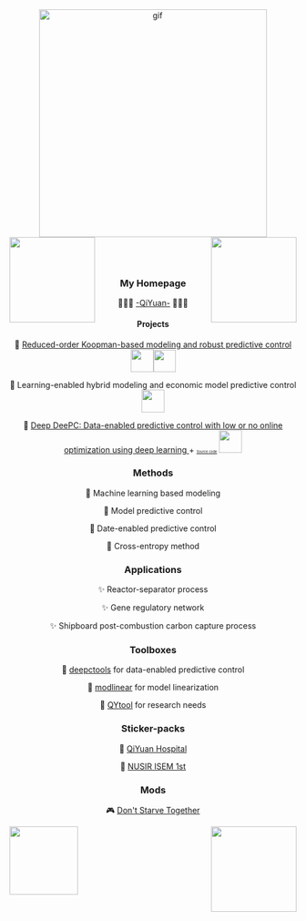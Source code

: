 <div align="center">

<img align='center' src='https://github.com/QiYuan-Zhang/QiYuan-Zhang/assets/53491122/5f581d3f-4533-4ab7-9885-6f78b7082a97' alt="gif" width="400" >

<img align='left' src='IMG_5778.PNG' width='150'>

<img align='right' src='IMG_5777.PNG' width='150'>

<br/><br/>
<!--
![IMG_5779](https://github.com/QiYuan-Zhang/QiYuan-Zhang/assets/53491122/5f581d3f-4533-4ab7-9885-6f78b7082a97)
-->
<!-- 
![Typing SVG](https://readme-typing-svg.herokuapp.com?font=Ubuntu&size=30&color=00C3FF&center=true&lines=-QiYuan-)
-->
<!--
![Anurag's GitHub stats](https://github-readme-stats.vercel.app/api?username=QiYuan-Zhang&count_private=true&show_icons=true&theme=radical)
-->

### My Homepage

<p>🙋🏻‍♂️ <a href="https://zhang-xuewen.github.io/">-QiYuan-</a> 🙋🏻‍♂️</p>


#### Projects
<p>📌 <a href="https://doi.org/10.1016/j.compchemeng.2023.108440">Reduced-order Koopman-based modeling and robust predictive control </a><img src="https://img.shields.io/badge/-Python-critical?style=flat-square&logo=DIS" width='40' /><img src="https://img.shields.io/badge/-Matlab-success?style=flat-square&logo=DIS" width='39'/> </p>
<p>📌 Learning-enabled hybrid modeling and economic model predictive control  <img src="https://img.shields.io/badge/-Python-critical?style=flat-square&logo=DIS" width='40'/></p>
<p>📌 <a href="https://arxiv.org/abs/2408.16338">Deep DeePC: Data-enabled predictive control with low or no online optimization using deep learning </a> + <a href="https://github.com/QiYuan-Zhang/Deep-DeePC" style="font-size: 6px;">Source code</a>
<img src="https://img.shields.io/badge/-Python-critical?style=flat-square&logo=DIS" width='40' /></p>

### Methods
<p>🔬 Machine learning based modeling  </p>
<p>🔬 Model predictive control </p>
<p>🔬 Date-enabled predictive control </p>
<p>🔬 Cross-entropy method </p>

### Applications
<p>✨ Reactor-separator process  </p>
<p>✨ Gene regulatory network  </p>
<p>✨ Shipboard post-combustion carbon capture process </p>

### Toolboxes
<p>💼 <a href="https://github.com/Zhang-Xuewen/DeePCtools">deepctools</a> for data-enabled predictive control</p>
<p>💼 <a href="https://github.com/Zhang-Xuewen/ModLinear">modlinear</a> for model linearization</p>
<p>💼 <a href="https://github.com/Zhang-Xuewen/QYtool">QYtool</a> for research needs</p>

### Sticker-packs
<p>🥳 <a href="https://github.com/Zhang-Xuewen/QiYuan-Hosptial--Sticker-packs">QiYuan Hospital</a></p>
<p>🥳 <a href="https://github.com/Zhang-Xuewen/NUSRI-ISEM-1st--Sticker-packs">NUSIR ISEM 1st</a></p>

### Mods
<p>🎮 <a href="https://github.com/Zhang-Xuewen/Mod-Don-t-Starve-Together">Don't Starve Together</a></p>

<img align='left' src='IMG_5775.PNG' width='120'>

<img align='right' src='IMG_5776.PNG' width='150'>




  
<!--
**QiYuan-Zhang/QiYuan-Zhang** is a ✨ _special_ ✨ repository because its `README.md` (this file) appears on your GitHub profile.

Here are some ideas to get you started:

- 🔭 I’m currently working on ...
- 🌱 I’m currently learning ...
- 👯 I’m looking to collaborate on ...
- 🤔 I’m looking for help with ...
- 💬 Ask me about ...
- 📫 How to reach me: ...
- 😄 Pronouns: ...
- ⚡ Fun fact: ...
-->
</div>
